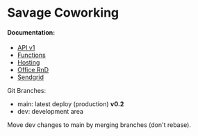 # Savage Coworking

#### Documentation:
- [API v1](./docs/API_V1.md)
- [Functions](./docs/FUNCTIONS.md)
- [Hosting](./docs/HOSTING.md)
- [Office RnD](./docs/OFFICE_RND.md)
- [Sendgrid](./docs/SENDGRID.md)

Git Branches:
- main: latest deploy (production) **v0.2**
- dev: development area

Move dev changes to main by merging branches (don't rebase).  